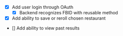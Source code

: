 - [x] Add user login through OAuth
    - [x] Backend recognizes FBID with reusable method
- [x] Add ability to save or reroll chosen restaurant
- [] Add ability to view past results
